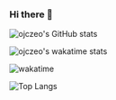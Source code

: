 ### Hi there 👋

![ojczeo's GitHub stats](https://github-readme-stats.vercel.app/api?username=ojczeo&show_icons=true)

![ojczeo's wakatime stats](https://github-readme-stats.vercel.app/api/wakatime?username=ojczeo&show_icons=true)

![wakatime](https://wakatime.com/share/@4c86b21f-49be-4886-be1e-87347dbe293d/6311b752-c22a-4f56-b6b2-a684b7ea20b0.png)

![Top Langs](https://github-readme-stats.vercel.app/api/top-langs/?username=ojczeo&langs_count=10&show_icons=true)

<!--
**ojczeo/ojczeo** is a ✨ _special_ ✨ repository because its `README.md` (this file) appears on your GitHub profile.

Here are some ideas to get you started:

- 🔭 I’m currently working on ...
- 🌱 I’m currently learning ...
- 👯 I’m looking to collaborate on ...
- 🤔 I’m looking for help with ...
- 💬 Ask me about ...
- 📫 How to reach me: ...
- 😄 Pronouns: ...
- ⚡ Fun fact: ...
-->
